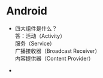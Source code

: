 # Android  
* 四大组件是什么？  
答：活动（Activity）  
服务（Service）  
广播接收器（Broadcast Receiver）  
内容提供器（Content Provider）  
  
* 
